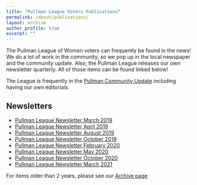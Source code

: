 ```yaml
---
title: "Pullman League Voters Publications"
permalink: /about/publications/
layout: archive
author_profile: true
excerpt: ""
---
```


The Pullman League of Women voters can frequently be found in the news! We do a lot of work in the community, so we pop up in the local newspaper and the community update. Also, the Pullman League releases our own newsletter quarterly. All of those items can be found linked below!

The League is frequently in the [Pullman Community Update](https://pullmanchamber.com/live-in-pullman/pullman-community-update/) including having our own editorials.

## Newsletters

* [Pullman League Newsletter March 2019](https://lwvpullman.github.io/LeagueWebsite/assets/PDFs/VoterNewsletters/2019-3.pdf)
* [Pullman League Newsletter April 2019](https://lwvpullman.github.io/LeagueWebsite/assets/PDFs/VoterNewsletters/2019-4.pdf)
* [Pullman League Newsletter August 2019](https://lwvpullman.github.io/LeagueWebsite/assets/PDFs/VoterNewsletters/2019-8.pdf)
* [Pullman League Newsletter October 2019](https://lwvpullman.github.io/LeagueWebsite/assets/PDFs/VoterNewsletters/2019-10.pdf)
* [Pullman League Newsletter February 2020](https://lwvpullman.github.io/LeagueWebsite/assets/PDFs/VoterNewsletters/2020-2.pdf)
* [Pullman League Newsletter May 2020](https://lwvpullman.github.io/LeagueWebsite/assets/PDFs/VoterNewsletters/2020-5.pdf)
* [Pullman League Newsletter October 2020](https://lwvpullman.github.io/LeagueWebsite/assets/PDFs/VoterNewsletters/2020-10.pdf)
* [Pullman League Newsletter March 2021](https://lwvpullman.github.io/LeagueWebsite/assets/PDFs/VoterNewsletters/2021-3.pdf)


For items older than 2 years, please see our [Archive page](https://lwvpullman.github.io/LeagueWebsite/about/pubs_archive/)
